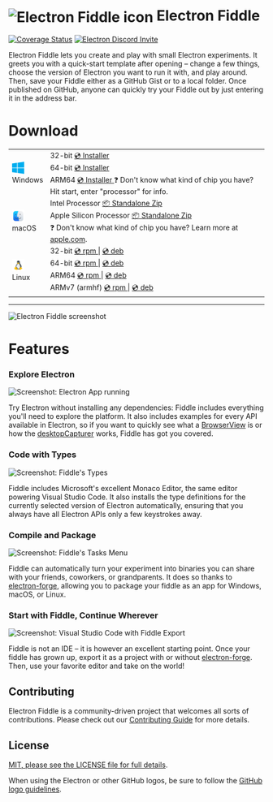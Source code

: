 # <img src="https://user-images.githubusercontent.com/378023/49785546-4b7f7000-fd64-11e8-8033-a52c73a07fbf.png" width="60px" align="center" alt="Electron Fiddle icon"> Electron Fiddle

[![Coverage Status](https://coveralls.io/repos/github/electron/fiddle/badge.svg?branch=master)](https://coveralls.io/github/electron/fiddle?branch=master)
[![Electron Discord Invite](https://img.shields.io/discord/745037351163527189?color=%237289DA&label=chat&logo=discord&logoColor=white)](https://discord.com/invite/electron)

Electron Fiddle lets you create and play with small Electron experiments. It
greets you with a quick-start template after opening – change a few things,
choose the version of Electron you want to run it with, and play around. Then,
save your Fiddle either as a GitHub Gist or to a local folder. Once published
on GitHub, anyone can quickly try your Fiddle out by just entering it in the
address bar.

# Download

<table class="is-fullwidth">
<tbody>
</tbody>
  <tr>
    <td>
      <img src="./.github/images/windows.png" width="24"><br />
      Windows
    </td>
    <td>
      <span>32-bit</span>
      <a href="https://github.com/electron/fiddle/releases/download/v0.19.0/electron-fiddle-0.19.0-win32-ia32-setup.exe">
        💿 Installer
      </a>
      <br />
      <span>64-bit</span>
      <a href="https://github.com/electron/fiddle/releases/download/v0.19.0/electron-fiddle-0.19.0-win32-x64-setup.exe">
        💿 Installer
      </a>
      <br />
      <span>ARM64</span>
      <a href="https://github.com/electron/fiddle/releases/download/v0.19.0/electron-fiddle-0.19.0-win32-arm64-setup.exe">
        💿 Installer
      </a>
      <span>
        ❓ Don't know what kind of chip you have? Hit start, enter "processor" for info.
      </span>
    </td>
  </tr>
  <tr>
    <td>
      <img src="./.github/images/macos.png" width="24"><br />
      macOS
    </td>
    <td>
      <span>Intel Processor</span>
      <a href="https://github.com/electron/fiddle/releases/download/v0.19.0/Electron.Fiddle-darwin-arm64-0.19.0.zip">
        📦 Standalone Zip
      </a><br />
      <span>Apple Silicon Processor</span>
      <a href="https://github.com/electron/fiddle/releases/download/v0.19.0/Electron.Fiddle-darwin-x64-0.19.0.zip">
        📦 Standalone Zip
      </a><br />
      <span>
        ❓ Don't know what kind of chip you have? Learn more at <a href="https://support.apple.com/en-us/HT211814">apple.com</a>.
      </span>
    </td>
  </tr>
  <tr>
    <td>
      <img src="./.github/images/linux.png" width="24"><br />
      Linux
    </td>
    <td>
      <span>32-bit</span>
      <a href="https://github.com/electron/fiddle/releases/download/v0.19.0/electron-fiddle-0.19.0-1.i386.rpm">
        💿 rpm
      </a> |
      <a href="https://github.com/electron/fiddle/releases/download/v0.19.0/electron-fiddle_0.19.0_i386.deb">
        💿 deb
      </a><br />
      <span>64-bit</span>
      <a href="https://github.com/electron/fiddle/releases/download/v0.19.0/electron-fiddle-0.19.0-1.x86_64.rpm">
        💿 rpm
      </a> |
      <a href="https://github.com/electron/fiddle/releases/download/v0.19.0/electron-fiddle_0.19.0_amd64.deb">
        💿 deb
      </a><br />
      <span>ARM64</span>
      <a href="https://github.com/electron/fiddle/releases/download/v0.19.0/electron-fiddle-0.19.0-1.arm64.rpm">
        💿 rpm
      </a> |
      <a href="https://github.com/electron/fiddle/releases/download/v0.19.0/electron-fiddle_0.19.0_arm64.deb">
        💿 deb
      </a><br />
      <span>ARMv7 (armhf)</span>
      <a href="https://github.com/electron/fiddle/releases/download/v0.19.0/electron-fiddle-0.19.0-1.arm64.rpm">
        💿 rpm
      </a> |
      <a href="https://github.com/electron/fiddle/releases/download/v0.19.0/electron-fiddle_0.19.0_armhf.deb">
        💿 deb
      </a>
    </td>
  </tr>
</table>

<hr />

<img src="https://user-images.githubusercontent.com/1426799/52155868-d3357c80-2639-11e9-9496-fa97b1dc7897.jpg" width="880px" alt="Electron Fiddle screenshot">

# Features

### Explore Electron

![Screenshot: Electron App running](https://user-images.githubusercontent.com/1426799/52155856-c0bb4300-2639-11e9-9962-a6354d08dc5a.jpg)

Try Electron without installing any dependencies: Fiddle includes everything
you'll need to explore the platform. It also includes examples for every API
available in Electron, so if you want to quickly see what a
[BrowserView][BrowserView] is or how the [desktopCapturer][desktopCapturer]
works, Fiddle has got you covered.

### Code with Types

![Screenshot: Fiddle's Types](https://user-images.githubusercontent.com/1426799/43874324-10e46eae-9b40-11e8-962b-8c793d73c259.png)

Fiddle includes Microsoft's excellent Monaco Editor, the same editor powering
Visual Studio Code. It also installs the type definitions for the currently
selected version of Electron automatically, ensuring that you always have
all Electron APIs only a few keystrokes away.

### Compile and Package

![Screenshot: Fiddle's Tasks Menu](https://user-images.githubusercontent.com/1426799/52155857-c0bb4300-2639-11e9-8776-e05dc528439c.png)

Fiddle can automatically turn your experiment into binaries you can share with
your friends, coworkers, or grandparents. It does so thanks to
[electron-forge][electron-forge], allowing you to package your fiddle as an
app for Windows, macOS, or Linux.

### Start with Fiddle, Continue Wherever

![Screenshot: Visual Studio Code with Fiddle Export](https://user-images.githubusercontent.com/1426799/43874411-9cfd5946-9b40-11e8-8797-dd4138e31933.png)

Fiddle is not an IDE – it is however an excellent starting point. Once your
fiddle has grown up, export it as a project with or without
[electron-forge][electron-forge]. Then, use your favorite editor and take on
the world!

## Contributing

Electron Fiddle is a community-driven project that welcomes all sorts of contributions. Please check out our [Contributing Guide](https://github.com/electron/fiddle/blob/master/CONTRIBUTING.md) for more details.

## License

[MIT, please see the LICENSE file for full details](https://github.com/electron/fiddle/blob/master/LICENSE.md).

When using the Electron or other GitHub logos, be sure to follow the [GitHub
logo guidelines](https://github.com/logos).

[BrowserView]: https://electronjs.org/docs/api/browser-view
[desktopCapturer]: https://electronjs.org/docs/api/desktop-capturer
[electron-forge]:  https://electronforge.io/

